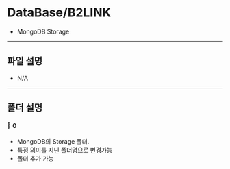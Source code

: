 **DataBase/B2LINK**
===================

* MongoDB Storage

-------------
파일 설명
-------------

* N/A

-------------
폴더 설명
-------------

#### :open_file_folder: 0
 * MongoDB의 Storage 폴더.
 * 특정 의미를 지닌 폴더명으로 변경가능
 * 폴더 추가 가능
